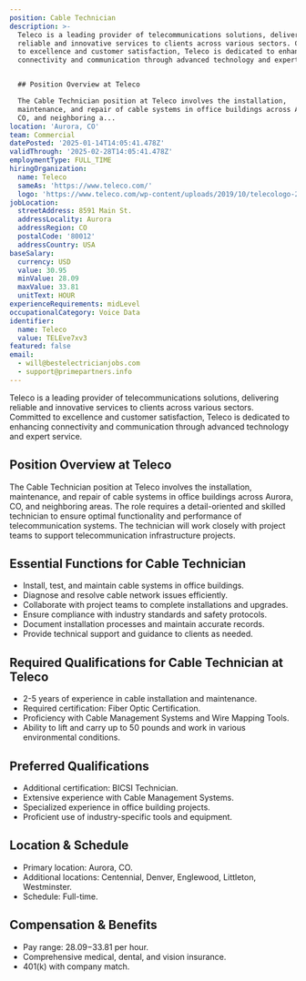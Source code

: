 ```yaml
---
position: Cable Technician
description: >-
  Teleco is a leading provider of telecommunications solutions, delivering
  reliable and innovative services to clients across various sectors. Committed
  to excellence and customer satisfaction, Teleco is dedicated to enhancing
  connectivity and communication through advanced technology and expert service.


  ## Position Overview at Teleco

  The Cable Technician position at Teleco involves the installation,
  maintenance, and repair of cable systems in office buildings across Aurora,
  CO, and neighboring a...
location: 'Aurora, CO'
team: Commercial
datePosted: '2025-01-14T14:05:41.478Z'
validThrough: '2025-02-28T14:05:41.478Z'
employmentType: FULL_TIME
hiringOrganization:
  name: Teleco
  sameAs: 'https://www.teleco.com/'
  logo: 'https://www.teleco.com/wp-content/uploads/2019/10/telecologo-2023.png'
jobLocation:
  streetAddress: 8591 Main St.
  addressLocality: Aurora
  addressRegion: CO
  postalCode: '80012'
  addressCountry: USA
baseSalary:
  currency: USD
  value: 30.95
  minValue: 28.09
  maxValue: 33.81
  unitText: HOUR
experienceRequirements: midLevel
occupationalCategory: Voice Data
identifier:
  name: Teleco
  value: TELEve7xv3
featured: false
email:
  - will@bestelectricianjobs.com
  - support@primepartners.info
---
```




Teleco is a leading provider of telecommunications solutions, delivering reliable and innovative services to clients across various sectors. Committed to excellence and customer satisfaction, Teleco is dedicated to enhancing connectivity and communication through advanced technology and expert service.

## Position Overview at Teleco
The Cable Technician position at Teleco involves the installation, maintenance, and repair of cable systems in office buildings across Aurora, CO, and neighboring areas. The role requires a detail-oriented and skilled technician to ensure optimal functionality and performance of telecommunication systems. The technician will work closely with project teams to support telecommunication infrastructure projects.

## Essential Functions for Cable Technician
- Install, test, and maintain cable systems in office buildings.
- Diagnose and resolve cable network issues efficiently.
- Collaborate with project teams to complete installations and upgrades.
- Ensure compliance with industry standards and safety protocols.
- Document installation processes and maintain accurate records.
- Provide technical support and guidance to clients as needed.

## Required Qualifications for Cable Technician at Teleco
- 2-5 years of experience in cable installation and maintenance.
- Required certification: Fiber Optic Certification.
- Proficiency with Cable Management Systems and Wire Mapping Tools.
- Ability to lift and carry up to 50 pounds and work in various environmental conditions.

## Preferred Qualifications
- Additional certification: BICSI Technician.
- Extensive experience with Cable Management Systems.
- Specialized experience in office building projects.
- Proficient use of industry-specific tools and equipment.

## Location & Schedule
- Primary location: Aurora, CO.
- Additional locations: Centennial, Denver, Englewood, Littleton, Westminster.
- Schedule: Full-time.

## Compensation & Benefits
- Pay range: $28.09-$33.81 per hour.
- Comprehensive medical, dental, and vision insurance.
- 401(k) with company match.
